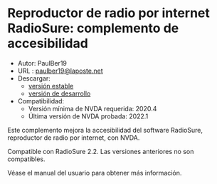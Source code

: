# Reproductor de radio por internet RadioSure: complemento de accesibilidad #
* Autor: PaulBer19
* URL : paulber19@laposte.net
* Descargar:
	* [versión estable][1]
	* [versión de desarrollo][2]
* Compatibilidad:
	* Versión mínima de NVDA requerida: 2020.4
	* Última versión de NVDA probada: 2022.1


Este complemento mejora la accesibilidad del software RadioSure, reproductor de radio por internet, con NVDA.

Compatible con RadioSure 2.2. Las versiones anteriores no son compatibles.

Véase el manual del usuario para obtener más información.

[1]: https://github.com/paulber007/AllMyNVDAAddons/raw/master/radioSureAccessEnhancement/radioSureAccessEnhancement-2.5.nvda-addon
[2]: https://github.com/paulber007/AllMyNVDAAddons/tree/master/radioSureAccessEnhancement/dev
